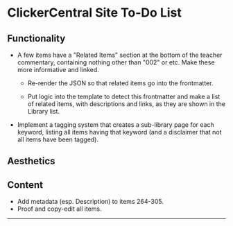 # ClickerCentral Site To-Do List

## Functionality

* A few items have a "Related Items" section at the bottom of the teacher commentary, containing nothing other than "002" or etc. Make these more informative and linked.

    * Re-render the JSON so that related items go into the frontmatter.

    * Put logic into the template to detect this frontmatter and make a list of related items, with descriptions and links, as they are shown in the Library list.

* Implement a tagging system that creates a sub-library page for each keyword, listing all items having that keyword (and a disclaimer that not all items have been tagged).


## Aesthetics



## Content

* Add metadata (esp. Description) to items 264-305.
* Proof and copy-edit all items.
___
